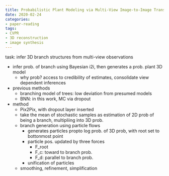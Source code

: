 ```yaml
---
title: Probabilistic Plant Modeling via Multi-View Image-to-Image Translation
date: 2020-02-24
categories:
- paper-reading
tags:
- CVPR
- 3D reconstruction
- image synthesis
---
```


task: infer 3D branch structures from multi-view observations
- infer prob. of branch using Bayesian i2i, then generates a prob. plant 3D model
    - why prob? access to credibility of estimates, consolidate view dependent inferences
- previous methods
    - branching model of trees: low deviation from presumed models
    - BNN: in this work, MC via dropout
- method
    - Pix2Pix, with dropout layer inserted
    - take the mean of stochastic samples as estimation of 2D prob of being a branch, multipliing into 3D prob.
    - branch generation using particle flows
        - generates particles propto log prob. of 3D prob, with root set to bottonmost point
        - particle pos. updated by three forces
            - F_root
            - F_c: toward to branch prob.
            - F_d: parallel to branch prob.
        - unification of particles
    - smoothing, refinement, simplification
